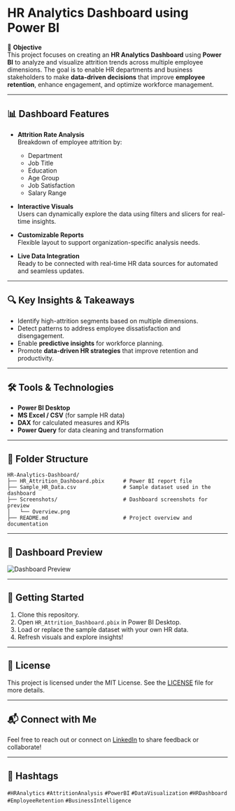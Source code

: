 # HR Analytics Dashboard using Power BI

🎯 **Objective**  
This project focuses on creating an **HR Analytics Dashboard** using **Power BI** to analyze and visualize attrition trends across multiple employee dimensions. The goal is to enable HR departments and business stakeholders to make **data-driven decisions** that improve **employee retention**, enhance engagement, and optimize workforce management.

---

## 📊 Dashboard Features

- **Attrition Rate Analysis**  
  Breakdown of employee attrition by:
  - Department  
  - Job Title  
  - Education  
  - Age Group  
  - Job Satisfaction  
  - Salary Range  

- **Interactive Visuals**  
  Users can dynamically explore the data using filters and slicers for real-time insights.

- **Customizable Reports**  
  Flexible layout to support organization-specific analysis needs.

- **Live Data Integration**  
  Ready to be connected with real-time HR data sources for automated and seamless updates.

---

## 🔍 Key Insights & Takeaways

- Identify high-attrition segments based on multiple dimensions.
- Detect patterns to address employee dissatisfaction and disengagement.
- Enable **predictive insights** for workforce planning.
- Promote **data-driven HR strategies** that improve retention and productivity.

---

## 🛠️ Tools & Technologies

- **Power BI Desktop**  
- **MS Excel / CSV** (for sample HR data)
- **DAX** for calculated measures and KPIs  
- **Power Query** for data cleaning and transformation

---

## 📁 Folder Structure

```
HR-Analytics-Dashboard/
├── HR_Attrition_Dashboard.pbix      # Power BI report file
├── Sample_HR_Data.csv               # Sample dataset used in the dashboard
├── Screenshots/                     # Dashboard screenshots for preview
│   └── Overview.png
├── README.md                        # Project overview and documentation
```

---

## 📸 Dashboard Preview

![Dashboard Preview](Screenshots/Overview.png)

---

## 🚀 Getting Started

1. Clone this repository.
2. Open `HR_Attrition_Dashboard.pbix` in Power BI Desktop.
3. Load or replace the sample dataset with your own HR data.
4. Refresh visuals and explore insights!

---

## 📝 License

This project is licensed under the MIT License. See the [LICENSE](LICENSE) file for more details.

---

## 📬 Connect with Me

Feel free to reach out or connect on [LinkedIn](https://www.linkedin.com/in/your-profile-url) to share feedback or collaborate!

---

## 🔖 Hashtags

`#HRAnalytics` `#AttritionAnalysis` `#PowerBI` `#DataVisualization` `#HRDashboard` `#EmployeeRetention` `#BusinessIntelligence`

